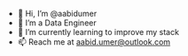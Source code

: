 - 👋 Hi, I’m @aabidumer
- 👀 I’m a Data Engineer
- 🌱 I’m currently learning to improve my stack
- 📫 Reach me at aabid.umer@outlook.com

<!---
aabidumer/aabidumer is a ✨ special ✨ repository because its `README.md` (this file) appears on your GitHub profile.
You can click the Preview link to take a look at your changes.
--->
